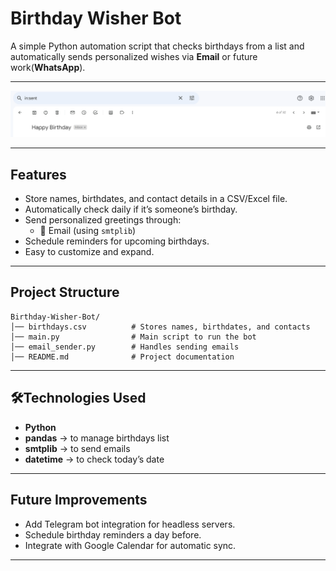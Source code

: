 #  Birthday Wisher Bot

A simple Python automation script that checks birthdays from a list and automatically sends personalized wishes via **Email** or future work(**WhatsApp**).

---
![ScreenShort](image.png)

---
##  Features
- Store names, birthdates, and contact details in a CSV/Excel file.
- Automatically check daily if it’s someone’s birthday.
- Send personalized greetings through:
  - 📧 Email (using `smtplib`)
- Schedule reminders for upcoming birthdays.
- Easy to customize and expand.

---

##  Project Structure

```
Birthday-Wisher-Bot/
│── birthdays.csv          # Stores names, birthdates, and contacts
│── main.py                # Main script to run the bot
│── email_sender.py        # Handles sending emails
│── README.md              # Project documentation
```

---

## 🛠️Technologies Used
- **Python**
- **pandas** → to manage birthdays list
- **smtplib** → to send emails
- **datetime** → to check today’s date

---

##  Future Improvements
- Add Telegram bot integration for headless servers.
- Schedule birthday reminders a day before.
- Integrate with Google Calendar for automatic sync.

---
